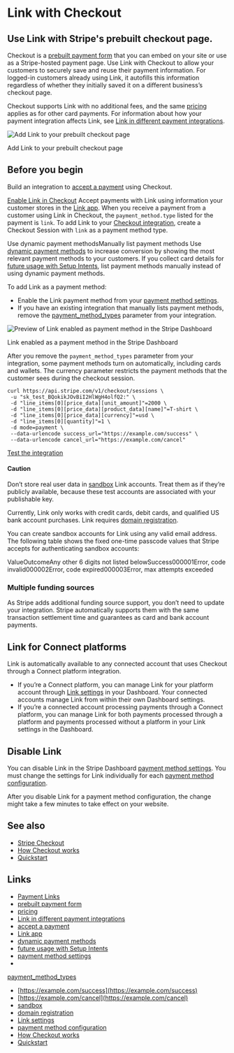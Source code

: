 # Link with Checkout

## Use Link with Stripe's prebuilt checkout page.

Checkout is a [prebuilt payment form](https://docs.stripe.com/payments/checkout)
that you can embed on your site or use as a Stripe-hosted payment page. Use Link
with Checkout to allow your customers to securely save and reuse their payment
information. For logged-in customers already using Link, it autofills this
information regardless of whether they initially saved it on a different
business’s checkout page.

Checkout supports Link with no additional fees, and the same
[pricing](https://stripe.com/pricing) applies as for other card payments. For
information about how your payment integration affects Link, see [Link in
different payment
integrations](https://docs.stripe.com/payments/link/link-payment-integrations).

![Add Link to your prebuilt checkout
page](https://b.stripecdn.com/docs-statics-srv/assets/link-in-checkout.2eb9f8d06da3dca74af9b81fa7524049.png)

Add Link to your prebuilt checkout page

## Before you begin

Build an integration to [accept a
payment](https://docs.stripe.com/payments/accept-a-payment?integration=checkout)
using Checkout.

[Enable Link in
Checkout](https://docs.stripe.com/payments/link/checkout-link#accept-a-payment)
Accept payments with Link using information your customer stores in the [Link
app](https://link.com/). When you receive a payment from a customer using Link
in Checkout, the `payment_method.type` listed for the payment is `link`. To add
Link to your [Checkout
integration](https://docs.stripe.com/payments/accept-a-payment?integration=checkout),
create a Checkout Session with `link` as a payment method type.

Use dynamic payment methodsManually list payment methods
Use [dynamic payment
methods](https://docs.stripe.com/payments/payment-methods/dynamic-payment-methods)
to increase conversion by showing the most relevant payment methods to your
customers. If you collect card details for [future usage with Setup
Intents](https://docs.stripe.com/payments/save-and-reuse), list payment methods
manually instead of using dynamic payment methods.

To add Link as a payment method:

- Enable the Link payment method from your [payment method
settings](https://dashboard.stripe.com/settings/payment_methods).
- If you have an existing integration that manually lists payment methods,
remove the
[payment_method_types](https://docs.stripe.com/api/payment_intents/object#payment_intent_object-payment_method_types)
parameter from your integration.

![Preview of Link enabled as payment method in the Stripe
Dashboard](https://b.stripecdn.com/docs-statics-srv/assets/enable-link-stripe-dashboard.1bd2411da48c323997c27a6dabee9b4c.png)

Link enabled as a payment method in the Stripe Dashboard

After you remove the `payment_method_types` parameter from your integration,
some payment methods turn on automatically, including cards and wallets. The
currency parameter restricts the payment methods that the customer sees during
the checkout session.

```
curl https://api.stripe.com/v1/checkout/sessions \
 -u "sk_test_BQokikJOvBiI2HlWgH4olfQ2:" \
 -d "line_items[0][price_data][unit_amount]"=2000 \
 -d "line_items[0][price_data][product_data][name]"=T-shirt \
 -d "line_items[0][price_data][currency]"=usd \
 -d "line_items[0][quantity]"=1 \
 -d mode=payment \
 --data-urlencode success_url="https://example.com/success" \
 --data-urlencode cancel_url="https://example.com/cancel"
```

[Test the
integration](https://docs.stripe.com/payments/link/checkout-link#web-test-the-integration)
#### Caution

Don’t store real user data in [sandbox](https://docs.stripe.com/sandboxes) Link
accounts. Treat them as if they’re publicly available, because these test
accounts are associated with your publishable key.

Currently, Link only works with credit cards, debit cards, and qualified US bank
account purchases. Link requires [domain
registration](https://docs.stripe.com/payments/payment-methods/pmd-registration).

You can create sandbox accounts for Link using any valid email address. The
following table shows the fixed one-time passcode values that Stripe accepts for
authenticating sandbox accounts:

ValueOutcomeAny other 6 digits not listed belowSuccess000001Error, code
invalid000002Error, code expired000003Error, max attempts exceeded
### Multiple funding sources

As Stripe adds additional funding source support, you don’t need to update your
integration. Stripe automatically supports them with the same transaction
settlement time and guarantees as card and bank account payments.

## Link for Connect platforms

Link is automatically available to any connected account that uses Checkout
through a Connect platform integration.

- If you’re a Connect platform, you can manage Link for your platform account
through [Link settings](https://dashboard.stripe.com/settings/link) in your
Dashboard. Your connected accounts manage Link from within their own Dashboard
settings.
- If you’re a connected account processing payments through a Connect platform,
you can manage Link for both payments processed through a platform and payments
processed without a platform in your Link settings in the Dashboard.

## Disable Link

You can disable Link in the Stripe Dashboard [payment method
settings](https://dashboard.stripe.com/settings/payment_methods). You must
change the settings for Link individually for each [payment method
configuration](https://docs.stripe.com/payments/payment-method-configurations).

After you disable Link for a payment method configuration, the change might take
a few minutes to take effect on your website.

## See also

- [Stripe Checkout](https://docs.stripe.com/payments/checkout)
- [How Checkout
works](https://docs.stripe.com/payments/checkout/how-checkout-works)
- [Quickstart](https://docs.stripe.com/checkout/quickstart)

## Links

- [Payment Links](https://docs.stripe.com/payment-links)
- [prebuilt payment form](https://docs.stripe.com/payments/checkout)
- [pricing](https://stripe.com/pricing)
- [Link in different payment
integrations](https://docs.stripe.com/payments/link/link-payment-integrations)
- [accept a
payment](https://docs.stripe.com/payments/accept-a-payment?integration=checkout)
- [Link app](https://link.com/)
- [dynamic payment
methods](https://docs.stripe.com/payments/payment-methods/dynamic-payment-methods)
- [future usage with Setup
Intents](https://docs.stripe.com/payments/save-and-reuse)
- [payment method
settings](https://dashboard.stripe.com/settings/payment_methods)
-
[payment_method_types](https://docs.stripe.com/api/payment_intents/object#payment_intent_object-payment_method_types)
- [https://example.com/success](https://example.com/success)
- [https://example.com/cancel](https://example.com/cancel)
- [sandbox](https://docs.stripe.com/sandboxes)
- [domain
registration](https://docs.stripe.com/payments/payment-methods/pmd-registration)
- [Link settings](https://dashboard.stripe.com/settings/link)
- [payment method
configuration](https://docs.stripe.com/payments/payment-method-configurations)
- [How Checkout
works](https://docs.stripe.com/payments/checkout/how-checkout-works)
- [Quickstart](https://docs.stripe.com/checkout/quickstart)